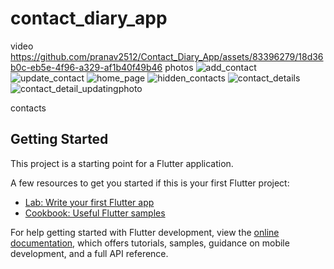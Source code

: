 # contact_diary_app
video
https://github.com/pranav2512/Contact_Diary_App/assets/83396279/18d36b0c-eb5e-4f96-a329-af1b40f49b46
photos
![add_contact](https://github.com/pranav2512/Contact_Diary_App/assets/83396279/78491459-c76c-4d5b-9090-faa9fecd22e1)
![update_contact](https://github.com/pranav2512/Contact_Diary_App/assets/83396279/8b0db4b0-bf7c-4fcf-8e17-2988b9257b15)
![home_page](https://github.com/pranav2512/Contact_Diary_App/assets/83396279/0b82dc45-a3be-47a4-b452-79d8a8155412)
![hidden_contacts](https://github.com/pranav2512/Contact_Diary_App/assets/83396279/f4b73282-693f-4e08-97ad-cf447dc93568)
![contact_details](https://github.com/pranav2512/Contact_Diary_App/assets/83396279/752323f3-d2fa-4614-b7fa-8ea4a57d4a8d)
![contact_detail_updatingphoto](https://github.com/pranav2512/Contact_Diary_App/assets/83396279/5430c1d2-75a3-4143-8ca9-31a322f6316d)


contacts

## Getting Started

This project is a starting point for a Flutter application.

A few resources to get you started if this is your first Flutter project:

- [Lab: Write your first Flutter app](https://docs.flutter.dev/get-started/codelab)
- [Cookbook: Useful Flutter samples](https://docs.flutter.dev/cookbook)

For help getting started with Flutter development, view the
[online documentation](https://docs.flutter.dev/), which offers tutorials,
samples, guidance on mobile development, and a full API reference.
